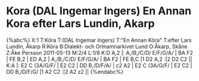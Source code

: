 # Kora (DAL Ingemar Ingers) En Annan Kora efter Lars Lundin, Akarp

{%abc%}
X:1
T:Köra
T:(DAL Ingemar Ingers)
T:"En Annan Köra"
T:efter Lars Lundin, Åkarp
R:Köra
B:Dialekt- och Ortnamnarkivet Lund
O:Åkarp, Skåne
Z:Åke Persson 2011-05-13
M:2/4
L:1/8
K:D
A,2 |: A,/B,/C/D/ E/F/G/A/ | BA F2 | FE B,2 | ED A,2 | A,/B,/C/D/ E/F/G/A/ | BA F2 | FE B,C |1 D2 A,2 :|2 D2 C2 ||
K:A
|: E2 C (3A/G/F/ | E2 C2 | DD B,/D/F/A/ | c2 A2 | E2 C (3A/G/F/ | E2 C2 | DD B,/D/F/G/ |1 A2 C2 :|2 A2 z2 ||
{%endabc%}
